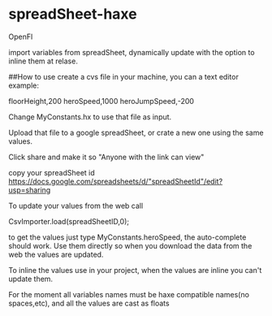 # spreadSheet-haxe
OpenFl

import variables from spreadSheet, dynamically update with the option to inline them at relase.

##How to use
create  a cvs file in your machine, you can a text editor 
example:

floorHeight,200
heroSpeed,1000
heroJumpSpeed,-200

Change MyConstants.hx to use that file as input.

Upload that file to a google spreadSheet, or crate a new one using the same values.

Click share and make it so "Anyone with the link can view"


copy your spreadSheet id 
https://docs.google.com/spreadsheets/d/"spreadSheetId"/edit?usp=sharing

To update your values from the web call 

CsvImporter.load(spreadSheetID,0);


to get the values just type MyConstants.heroSpeed, the auto-complete should work. Use them directly so when you download the data from the web the values are updated.

To inline the values use <haxedef name="INLINE_VARIABLES"/> in your project, when the values are inline you can't update them.


For the moment all variables names must be haxe compatible names(no spaces,etc), and all the values are cast as floats

